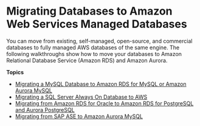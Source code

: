 # Migrating Databases to Amazon Web Services Managed Databases<a name="chap-manageddatabases"></a>

You can move from existing, self\-managed, open\-source, and commercial databases to fully managed AWS databases of the same engine\. The following walkthroughs show how to move your databases to Amazon Relational Database Service \(Amazon RDS\) and Amazon Aurora\.

**Topics**
+ [Migrating a MySQL Database to Amazon RDS for MySQL or Amazon Aurora MySQL](chap-manageddatabases.mysql2rds.md)
+ [Migrating a SQL Server Always On Database to AWS](chap-manageddatabases.sqlserveralwayson.md)
+ [Migrating from Amazon RDS for Oracle to Amazon RDS for PostgreSQL and Aurora PostgreSQL](chap-oracle-postgresql.md)
+ [Migrating from SAP ASE to Amazon Aurora MySQL](chap-sap-ase-aurora-mysql.md)